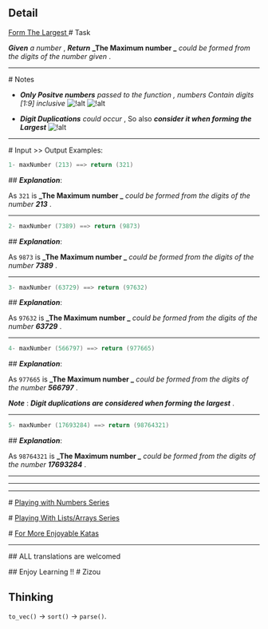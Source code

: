 ## Detail
[Form The Largest ](https://www.codewars.com/kata/form-the-largest/train/rust)
\# Task 

**_Given_**   *a number* , **_Return_**  **_The Maximum number _**  *could be formed from the digits of the number given* . 
___
\# Notes

* **_Only Positve numbers_** *passed to the function , numbers Contain digits [1:9] inclusive*  ![!alt](https://i.imgur.com/mdX8dJP.png)
![!alt](https://i.imgur.com/mdX8dJP.png) 

* **_Digit Duplications_** *could occur* , So also **_consider it when forming the Largest_**   ![!alt](https://i.imgur.com/mdX8dJP.png) 

____
\# Input >> Output Examples:

```cpp
1- maxNumber (213) ==> return (321)
```
\## **_Explanation_**:

As `321` is **_The Maximum number _**  *could be formed from the digits of the number   **_213_*** . 
___

```cpp
2- maxNumber (7389) ==> return (9873)
```
\## **_Explanation_**:

As `9873` is **_The Maximum number _**  *could be formed from the digits of the number  **_7389_*** . 
___

```cpp
3- maxNumber (63729) ==> return (97632)
```
\## **_Explanation_**:

As `97632` is **_The Maximum number _**  *could be formed from the digits of the number  **_63729_*** . 
___

```cpp
4- maxNumber (566797) ==> return (977665)
```
\## **_Explanation_**:

As `977665` is **_The Maximum number _**  *could be formed from the digits of the number  **_566797_*** .

**_Note_** : **_Digit duplications are considered when forming the largest_** . 
___

```cpp
5- maxNumber (17693284) ==> return (98764321)
```
\## **_Explanation_**:

As `98764321` is **_The Maximum number _**  *could be formed from the digits of the number  **_17693284_*** .
___
___
___

\# [Playing with Numbers Series](https://www.codewars.com/collections/playing-with-numbers)

\# [Playing With Lists/Arrays Series](https://www.codewars.com/collections/playing-with-lists-slash-arrays)

\# [For More Enjoyable Katas](http://www.codewars.com/users/MrZizoScream/authored)
___

\## ALL translations are welcomed

\## Enjoy Learning !!
\# Zizou

## Thinking

`to_vec()` -> `sort()` -> `parse()`.